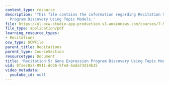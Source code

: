 ```yaml
---
content_type: resource
description: 'This file contains the information regarding Recitation 5: Gene Expression
  Program Discovery Using Topic Models.'
file: https://ol-ocw-studio-app-production.s3.amazonaws.com/courses/7-91j-foundations-of-computational-and-systems-biology-spring-2014/8faec8a70911dd265fed6ada73d14b35_MIT7_91JS14_Rec_3-7-14.pdf
file_type: application/pdf
learning_resource_types:
- Recitations
ocw_type: OCWFile
parent_title: Recitations
parent_type: CourseSection
resourcetype: Document
title: 'Recitation 5: Gene Expression Program Discovery Using Topic Models'
uid: 8faec8a7-0911-dd26-5fed-6ada73d14b35
video_metadata:
  youtube_id: null
---
```

